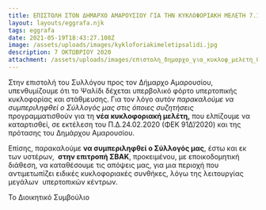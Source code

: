 ```yaml
---
title: ΕΠΙΣΤΟΛΗ ΣΤΟΝ ΔΗΜΑΡΧΟ ΑΜΑΡΟΥΣΙΟΥ ΓΙΑ ΤΗΝ ΚΥΚΛΟΦΟΡΙΑΚΗ ΜΕΛΕΤΗ 7.10.2021
layout: layouts/eggrafa.njk
tags: eggrafa
date: 2021-05-19T18:43:27.108Z
image: /assets/uploads/images/kykloforiakimeletipsalidi.jpg
description: 7 ΟΚΤΩΒΡΙΟΥ 2020
attachment: /assets/uploads/images/επιστολη_δημαpχο_για_κυκλοφ_μελετη_071020.pdf
---
```

Στην επιστολή του Συλλόγου προς τον Δήμαρχο Αμαρουσίου, υπενθυμίζουμε ότι το Ψαλίδι δέχεται υπερβολικό φόρτο υπερτοπικής κυκλοφορίας και στάθμευσης. Για τον λόγο αυτόν *παρακαλούμε να συμπεριληφθεί ο Σύλλογός μας στις όποιες συζητήσεις* προγραμματισθούν για τη **νέα κυκλοφοριακή μελέτη,** που ελπίζουμε να καταρτισθεί, σε εκτέλεση του Π.Δ.24.02.2020 (ΦΕΚ 91Δ’/2020) και της πρότασης του Δημάρχου Αμαρουσίου.

Επίσης, παρακαλούμε **να συμπεριληφθεί ο Σύλλογός μας**, έστω και εκ των υστέρων,  **στην επιτροπή ΣΒΑΚ**, προκειμένου, με εποικοδομητική διάθεση, να καταθέσουμε τις απόψεις μας, για μια περιοχή που αντιμετωπίζει ειδικές κυκλοφοριακές συνθήκες, λόγω της λειτουργίας μεγάλων  υπερτοπικών κέντρων.

Το Διοικητικό Συμβούλιο

<!--EndFragment-->
